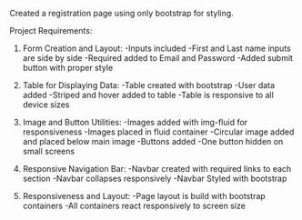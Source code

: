 Created a registration page using only bootstrap for styling. 

Project Requirements:

1. Form Creation and Layout:
-Inputs included
-First and Last name inputs are side by side
-Required added to Email and Password
-Added submit button with proper style

2. Table for Displaying Data:
-Table created with bootstrap
-User data added
-Striped and hover added to table
-Table is responsive to all device sizes

3. Image and Button Utilities:
-Images added with img-fluid for responsiveness
-Images placed in fluid container
-Circular image added and placed below main image
-Buttons added
-One button hidden on small screens

4. Responsive Navigation Bar:
-Navbar created with required links to each section
-Navbar collapses responsively
-Navbar Styled with bootstrap

5. Responsiveness and Layout:
-Page layout is build with bootstrap containers
-All containers react responsively to screen size
